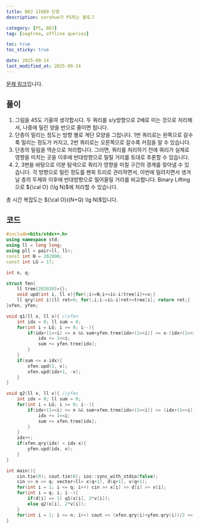 ```yaml
---
title: BOJ 11989 단층
description: sorohue가 PS하는 블로그

category: [PS, BOJ]
tag: [segtree, offline queries]

toc: true
toc_sticky: true

date: 2025-09-14
last_modified_at: 2025-09-14
---
```


[문제 링크](https://boj.kr/11989)입니다.

## 풀이

1. 그림을 45도 기울여 생각합시다. 두 쿼리를 x/y방향으로 2배로 미는 것으로 처리해서, 나중에 밀린 양을 반으로 줄이면 됩니다.
2. 단층이 밀리는 정도는 방향 별로 계단 모양을 그립니다. 1번 쿼리로는 왼쪽으로 갈수록 밀리는 정도가 커지고, 2번 쿼리로는 오른쪽으로 갈수록 커짐을 알 수 있습니다.
3. 단층의 밀림을 역순으로 처리합니다. 그러면, 쿼리를 처리하기 전에 쿼리가 실제로 영향을 미치는 곳을 이후에 반대방향으로 밀릴 거리를 토대로 추론할 수 있습니다. 
4. 2, 3번을 바탕으로 이분 탐색으로 쿼리가 영향을 미칠 구간의 경계를 찾아낼 수 있습니다. 각 방향으로 밀린 정도를 펜윅 트리로 관리하면서, 이번에 밀려지면서 생겨날 층의 두께와 이후에 반대방향으로 밀어올릴 거리를 비교합니다. Binary Lifting으로 ${\cal O} (\lg N)$에 처리할 수 있습니다.

총 시간 복잡도는 ${\cal O}((N+Q) \lg N)$입니다.

## 코드

```cpp
#include<bits/stdc++.h>
using namespace std;
using ll = long long;
using pll = pair<ll, ll>;
const int N = 202000;
const int LG = 17;

int n, q;

struct fen{
	ll tree[202020]={};
	void upd(int i, ll v){for(;i<=N;i+=i&-i)tree[i]+=v;}
	ll qry(int i){ll ret=0; for(;i;i-=i&-i)ret+=tree[i]; return ret;}
}xfen, yfen;

void q1(ll x, ll v){ //xfen
	int idx = 0; ll sum = 0;
	for(int i = LG; i >= 0; i--){
		if(idx+(1<<i) <= n && sum+yfen.tree[idx+(1<<i)] <= x-(idx+(1<<i))){
			idx += 1<<i;
			sum += yfen.tree[idx];
		}
	}
	if(sum <= x-idx){
		xfen.upd(1, v);
		xfen.upd(idx+1, -v);
	}
}

void q2(ll x, ll v){ //yfen
	int idx = 0; ll sum = 0;
	for(int i = LG; i >= 0; i--){
		if(idx+(1<<i) <= n && sum+xfen.tree[idx+(1<<i)] >= (idx+(1<<i))-x){
			idx += 1<<i;
			sum += xfen.tree[idx];		
		}
	}
	idx++;
	if(xfen.qry(idx) < idx-x){
		yfen.upd(idx, v);
	}
}

int main(){
	cin.tie(0); cout.tie(0); ios::sync_with_stdio(false);
	cin >> n >> q; vector<ll> x(q+1), d(q+1), v(q+1);
	for(int i = 1; i <= q; i++) cin >> x[i] >> d[i] >> v[i];
	for(int i = q; i; i--){
		if(d[i] == 1) q1(x[i], 2*v[i]);
		else q2(x[i], 2*v[i]);
	}
	for(int i = 1; i <= n; i++) cout << (xfen.qry(i)+yfen.qry(i))/2 << '\n';
}
```